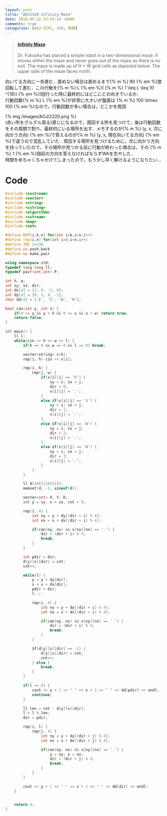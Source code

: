 ```yaml
---
layout: post
title: "AOJ2320 Infinity Maze"
date: 2016-05-22 23:54:24 +0900
comments: true
categories: [AOJ-ICPC, 350, 周期]
---
```


<blockquote class="embedly-card" data-card-key="39deea93f79745829254c0652225a544" data-card-controls="0" data-card-branding="0" data-card-type="article"><h4><a href="http://judge.u-aizu.ac.jp/onlinejudge/description.jsp?id=2320">Infinity Maze</a></h4><p>Dr. Fukuoka has placed a simple robot in a two-dimensional maze. It moves within the maze and never goes out of the maze as there is no exit. The maze is made up of H × W grid cells as depicted below. The upper side of the maze faces north.</p></blockquote>
<script async src="//cdn.embedly.com/widgets/platform.js" charset="UTF-8"></script>

<!-- more -->

向いてる方向に一歩進む．進めない場合は進めるまで{% m %} 90 {% em %}度回転して進む．この行動を{% m %} L {% em %}( {% m %} 1 \leq L \leq 10 ^{18}) {% em %})回行った時に最終的にはどこにどの向きでいるか．  
行動回数{% m %} L {% em %}が非常に大きいが盤面は {% m %} 100 \times 100 {% em %}なので，行動回数が多い場合は，どこかを周回

{% img /images/AOJ/2320.png %}  
(赤い所をグルグル周る)感じになるので，周回する所を見つけて，後は行動回数をその周期で割り，最終的にいる場所を出す．メモするのが{% m %} (y, x, 次に向かう方向) {% em %}で答えるのが{% m %} (y, x, 現在向いてる方向) {% em %}で違うので混乱していた．周回する場所を見つけるために，次に向かう方向を持っていたので，その場所が見つかる前に行動が終わった場合は，その {% m %} 1 {% em %}個前の方向を答えなければならずWAを生やした．  
時間をめちゃくちゃかけてしまったので，もう少し早く解けるようになりたい...


# Code

```cpp
#include <iostream>
#include <vector>
#include <string>
#include <cstring>
#include <algorithm>
#include <sstream>
#include <map>
#include <set>

#define REP(i,k,n) for(int i=k;i<n;i++)
#define rep(i,n) for(int i=0;i<n;i++)
#define INF 1<<30
#define pb push_back
#define mp make_pair

using namespace std;
typedef long long ll;
typedef pair<int,int> P;

int h, w;
int sy, sx, dir;
int dx[4] = {1, 0, -1, 0};
int dy[4] = {0, 1, 0, -1};
char dd[4] = {'E', 'S', 'W', 'N'};

bool can(int y, int x) {
	if(0 <= y && y < h && 0 <= x && x < w) return true;
	return false;
}

int main() {
	ll l;
	while(cin >> h >> w >> l) {
		if(h == 0 && w == 0 && l == 0) break;

		vector<string> v(h);
		rep(i, h) cin >> v[i];

		rep(i, h) {
			rep(j, w) {
				if(v[i][j] == 'E') {
					sy = i; sx = j;
					dir = 0;
					v[i][j] = '.';
				}
				else if(v[i][j] == 'S') {
					sy = i; sx = j;
					dir = 1;
					v[i][j] = '.';
				}
				else if(v[i][j] == 'W') {
					sy = i; sx = j;
					dir = 2;
					v[i][j] = '.';
				}
				else if(v[i][j] == 'N') {
					sy = i; sx = j;
					dir = 3;
					v[i][j] = '.';
				}
			}
		}

		ll d[105][105][4];
		memset(d, -1, sizeof(d));

		vector<int> X, Y, D;
		int y = sy, x = sx, cnt = 0;

		rep(i, 4) {
			int ny = y + dy[(dir + i) % 4];
			int nx = x + dx[(dir + i) % 4];

			if(can(ny, nx) && v[ny][nx] == '.') {
				dir = (dir + i) % 4;
				break;
			}
		}

		int pdir = dir;
		d[y][x][dir] = cnt;
		cnt++;

		while(l) {
			y = y + dy[dir];
			x = x + dx[dir];
			pdir = dir;
			l--;

			rep(i, 4) {
				int ny = y + dy[(dir + i) % 4];
				int nx = x + dx[(dir + i) % 4];

				if(can(ny, nx) && v[ny][nx] == '.') {
					dir = (dir + i) % 4;
					break;
				}
			}

			if(d[y][x][dir] == -1) {
				d[y][x][dir] = cnt;
				cnt++;
			} else {
				break;
			}
		}

		if(l == 0) {
			cout << y + 1 << " " << x + 1 << " " << dd[pdir] << endl;
			continue;
		}

		ll len = cnt - d[y][x][dir];
		l = l % len;
		dir = pdir;

		rep(i, l) {
			rep(j, 4) {
				int ny = y + dy[(dir + j) % 4];
				int nx = x + dx[(dir + j) % 4];

				if(can(ny, nx) && v[ny][nx] == '.') {
					y = ny; x = nx;
					dir = (dir + j) % 4;
					break;
				}
			}
		}

		cout << y + 1 << " " << x + 1 << " " << dd[dir] << endl;
	}


	return 0;
}
```

